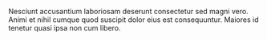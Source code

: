 Nesciunt accusantium laboriosam deserunt consectetur sed magni vero. Animi et nihil cumque quod suscipit dolor eius est consequuntur. Maiores id tenetur quasi ipsa non cum libero.